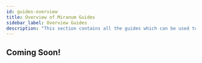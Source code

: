 ```yaml
---
id: guides-overview
title: Overview of Miranum Guides
sidebar_label: Overview Guides
description: "This section contains all the guides which can be used to get your head around Miranum."
---
```


## Coming Soon! 